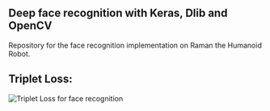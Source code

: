 ## Deep face recognition with Keras, Dlib and OpenCV
Repository for the face recognition implementation on Raman the Humanoid Robot.

## Triplet Loss:
![Triplet Loss for face recognition](https://miro.medium.com/max/1598/1*PaxDM5QUt8ZzUgCo2dzf4w.png)
